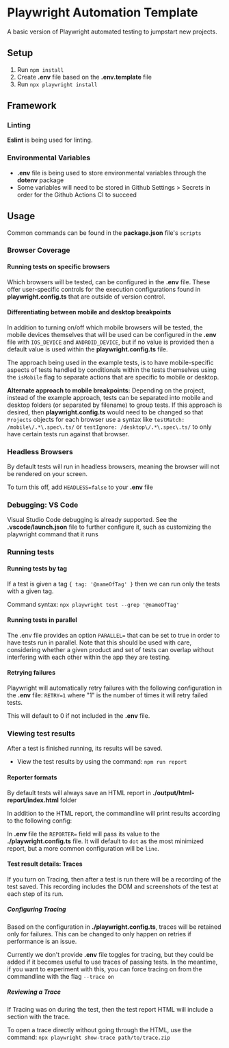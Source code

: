 # Playwright Automation Template

A basic version of Playwright automated testing to jumpstart new projects.

## Setup

1. Run `npm install`
2. Create **.env** file based on the **.env.template** file
3. Run `npx playwright install`

## Framework

### Linting

**Eslint** is being used for linting.

### Environmental Variables

* **.env** file is being used to store environmental variables through the **dotenv** package
* Some variables will need to be stored in Github Settings > Secrets in order for the Github Actions CI to succeed

## Usage

Common commands can be found in the **package.json** file's `scripts`

### Browser Coverage

#### Running tests on specific browsers

Which browsers will be tested, can be configured in the **.env** file. These offer user-specific controls for the execution configurations found in **playwright.config.ts** that are outside of version control.

#### Differentiating between mobile and desktop breakpoints

In addition to turning on/off which mobile browsers will be tested, the mobile devices themselves that will be used can be configured in the **.env** file with `IOS_DEVICE` and `ANDROID_DEVICE`, but if no value is provided then a default value is used within the **playwright.config.ts** file.

The approach being used in the example tests, is to have mobile-specific aspects of tests  handled by conditionals within the tests themselves using the `isMobile` flag to separate actions that are specific to mobile or desktop.

**Alternate approach to mobile breakpoints:** Depending on the project, instead of the example approach, tests can be separated into mobile and desktop folders (or separated by filename) to group tests. If this approach is desired, then **playwright.config.ts** would need to be changed so that `Projects` objects for each browser use a syntax like `testMatch: /mobile\/.*\.spec\.ts/` or `testIgnore: /desktop\/.*\.spec\.ts/` to only have certain tests run against that browser.

### Headless Browsers

By default tests will run in headless browsers, meaning the browser will not be rendered on your screen.

To turn this off, add `HEADLESS=false` to your **.env** file

### Debugging: VS Code

Visual Studio Code debugging is already supported. See the **.vscode/launch.json** file to further configure it, such as customizing the playwright command that it runs

### Running tests

#### Running tests by tag

If a test is given a tag `{ tag: '@nameOfTag' }` then we can run only the tests with a given tag.

Command syntax: `npx playwright test --grep '@nameOfTag'`

#### Running tests in parallel

The .env file provides an option `PARALLEL=` that can be set to true in order to have tests run in parallel. Note that this should be used with care, considering whether a given product and set of tests can overlap without interfering with each other within the app they are testing.

#### Retrying failures

Playwright will automatically retry failures with the following configuration in the **.env** file: `RETRY=1` where "1" is the number of times it will retry failed tests.

This will default to 0 if not included in the **.env** file.

### Viewing test results

After a test is finished running, its results will be saved.

* View the test results by using the command: `npm run report`

#### Reporter formats

By default tests will always save an HTML report in **./output/html-report/index.html** folder

In addition to the HTML report, the commandline will print results according to the following config:

In **.env** file the `REPORTER=` field will pass its value to the **./playwright.config.ts** file. It will default to `dot` as the most minimized report, but a more common configuration will be `line`.

#### Test result details: Traces

If you turn on Tracing, then after a test is run there will be a recording of the test saved. This recording includes the DOM and screenshots of the test at each step of its run.

##### Configuring Tracing

Based on the configuration in **./playwright.config.ts**, traces will be retained only for failures. This can be changed to only happen on retries if performance is an issue.

Currently we don't provide **.env** file toggles for tracing, but they could be added if it becomes useful to use traces of passing tests. In the meantime, if you want to experiment with this, you can force tracing on from the commandline with the flag `--trace on`

##### Reviewing a Trace

If Tracing was on during the test, then the test report HTML will include a section with the trace.

To open a trace directly without going through the HTML, use the command: `npx playwright show-trace path/to/trace.zip`

